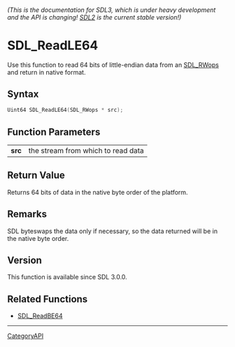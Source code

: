 ###### (This is the documentation for SDL3, which is under heavy development and the API is changing! [SDL2](https://wiki.libsdl.org/SDL2/) is the current stable version!)
# SDL_ReadLE64

Use this function to read 64 bits of little-endian data from an [SDL_RWops](SDL_RWops) and return in native format.

## Syntax

```c
Uint64 SDL_ReadLE64(SDL_RWops * src);

```

## Function Parameters

|             |                                    |
| ----------- | ---------------------------------- |
| **src**     | the stream from which to read data |

## Return Value

Returns 64 bits of data in the native byte order of the platform.

## Remarks

SDL byteswaps the data only if necessary, so the data returned will be in
the native byte order.

## Version

This function is available since SDL 3.0.0.

## Related Functions

* [SDL_ReadBE64](SDL_ReadBE64)

----
[CategoryAPI](CategoryAPI)

